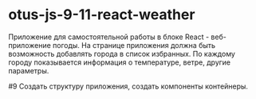 # otus-js-9-11-react-weather

Приложение для самостоятельной работы в блоке React - веб-приложение погоды. На странице приложения должна быть возможность добавлять города в список избранных. По каждому городу показывается информация о температуре, ветре, другие параметры.

#9
   Создать структуру приложения, создать компоненты контейнеры.